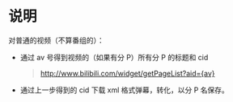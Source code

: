 # 说明

对普通的视频（不算番组的）：
+ 通过 av 号得到视频的（如果有分 P）所有分 P 的标题和 cid
    > http://www.bilibili.com/widget/getPageList?aid={av}
+ 通过上一步得到的 cid 下载 xml 格式弹幕，转化，以分 P 名保存。

